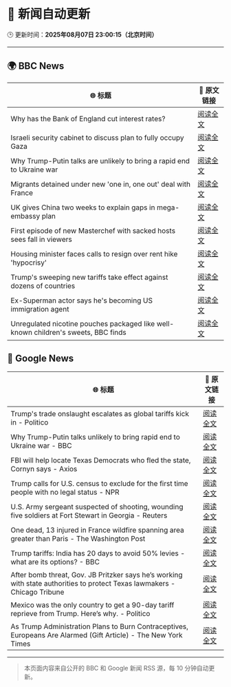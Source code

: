 # 🧠 新闻自动更新

🕒 更新时间：**2025年08月07日 23:00:15（北京时间）**

---

## 🌍 BBC News

| 🌐 标题 | 🔗 原文链接 |
|--------|-------------|
| Why has the Bank of England cut interest rates? | [阅读全文](https://www.bbc.com/news/articles/cq6899yleg8o?at_medium=RSS&at_campaign=rss) |
| Israeli security cabinet to discuss plan to fully occupy Gaza | [阅读全文](https://www.bbc.com/news/articles/c8ryekj1m1do?at_medium=RSS&at_campaign=rss) |
| Why Trump-Putin talks are unlikely to bring a rapid end to Ukraine war | [阅读全文](https://www.bbc.com/news/articles/c14gkkzvpx8o?at_medium=RSS&at_campaign=rss) |
| Migrants detained under new 'one in, one out' deal with France | [阅读全文](https://www.bbc.com/news/articles/ce35v0zyzvlo?at_medium=RSS&at_campaign=rss) |
| UK gives China two weeks to explain gaps in mega-embassy plan | [阅读全文](https://www.bbc.com/news/articles/ce932995ny2o?at_medium=RSS&at_campaign=rss) |
| First episode of new Masterchef with sacked hosts sees fall in viewers | [阅读全文](https://www.bbc.com/news/articles/c1w83e44e21o?at_medium=RSS&at_campaign=rss) |
| Housing minister faces calls to resign over rent hike 'hypocrisy' | [阅读全文](https://www.bbc.com/news/articles/czerl5dy0kgo?at_medium=RSS&at_campaign=rss) |
| Trump's sweeping new tariffs take effect against dozens of countries | [阅读全文](https://www.bbc.com/news/articles/cx23jmvn5yzo?at_medium=RSS&at_campaign=rss) |
| Ex-Superman actor says he's becoming US immigration agent | [阅读全文](https://www.bbc.com/news/articles/c5yp8l3z0g5o?at_medium=RSS&at_campaign=rss) |
| Unregulated nicotine pouches packaged like well-known children's sweets, BBC finds | [阅读全文](https://www.bbc.com/news/articles/cnv75dd3v37o?at_medium=RSS&at_campaign=rss) |

## 📰 Google News

| 🌐 标题 | 🔗 原文链接 |
|--------|-------------|
| Trump's trade onslaught escalates as global tariffs kick in - Politico | [阅读全文](https://news.google.com/rss/articles/CBMimwFBVV95cUxNOU1HbUJVTG4zUmYydHppUkNLbFRzX29ZVEcweDVlcGVQNHFxeXFBakZMeW9TeW9lRWpwT0F0R2xmYUQ1MVdoSUtiamxReldMQTRlSnJkd3hRaHdaVjZqSDZ0MG1MX0toU1pkNDlmd0RxQVFZcTZfTkhwM1BqalVUbVJfdEswdTZ0bldpNjhTaEdKR1lZT3M0Wm9RMA?oc=5) |
| Why Trump-Putin talks unlikely to bring rapid end to Ukraine war - BBC | [阅读全文](https://news.google.com/rss/articles/CBMiWkFVX3lxTE4tYnpmek5EUEJ6b05LV0NJSlJvRFk0djhqN2wzaWxkLXZ1clY1cVVhWHlSeFNINkIzbDFEcWRqem1weFhjOEMwRjQzVFJFdjZZMmxYblR4d1V0Z9IBX0FVX3lxTE5LUkQwc2RObjRHZlVMVUJpZHYzczNWWTRzWU14SzVCa1VwXzQtS3VNakFTbXF5OHJzZzRNLVhMUDBBR0NHbGRLalotR3VLZWxtSThPZGxOc19iSDBZdVRF?oc=5) |
| FBI will help locate Texas Democrats who fled the state, Cornyn says - Axios | [阅读全文](https://news.google.com/rss/articles/CBMiigFBVV95cUxNRmpWV2hIaWVkTlo0QjJSc2MwSi1QbXFlRlZnU2dCNnk1d0oxbWdNVXRUdkJ5M2xVTW1mdGpzOU8xbGVVVnFVOUl0ZVgyYlVWeUgtUzZqMXZOUFBVelZkaXlDbWIwWTNSUm1qZE1sWnkyRE5Eb01sdWhlR1dZaGc1aHpGbVdQRDdEWUE?oc=5) |
| Trump calls for U.S. census to exclude for the first time people with no legal status - NPR | [阅读全文](https://news.google.com/rss/articles/CBMihwFBVV95cUxPN1poU2RoVUZOb1B1Z3NCTU5uSHZDYktSTEw1TEp4ckMtbHBheHdVX19tZjZ4bUgtZkxlekF1OTdENUxDNVFZWF9sUXZlWUhIMUg3MnZCcHFWWkJvSkgwekI1QmU1ZUpNSmFjRTlpS0d6VzRuS2xseTVhMU5YdUhnVnpHZy1sV1k?oc=5) |
| U.S. Army sergeant suspected of shooting, wounding five soldiers at Fort Stewart in Georgia - Reuters | [阅读全文](https://news.google.com/rss/articles/CBMiwgFBVV95cUxQbHZ4d0JURUpseE5BOExQRjBtTlBNT190dTFEWUl6U0syVGZwZkNTbHFXcmdmZVU0dlJtTmtHdVlSVF9xNGhLbWtrcTl1bXhhR3VGeGFXQ19WWEhfTzVmUXJYYWRfWkgxdHItT3FLOGxwN21CU05GS3U4emZzLS1zdkhSOGY3TGtRNjNyT2JoT2g1aG91VnU2WTF1M0dhWGFUQmhtWmYxZXdQNGxFd1VDQkFBVUlJdEQ1aXYyYTRLOGdYUQ?oc=5) |
| One dead, 13 injured in France wildfire spanning area greater than Paris - The Washington Post | [阅读全文](https://news.google.com/rss/articles/CBMijAFBVV95cUxNeFYybG9BX0RIUmk4QnJBWjR4MnZaUEVSWFp2Sl95UHItMndyRDFZMlo4ZjRvb0RTc005cEpPaWh1VE8waVI0dnZzcVRMZUdFMEVfTExEblBWel9YSTMtdzRObmE5b2JWbllpajBDX2lPOXJpS1pOMVB1TXc5UHA0S0FXeFhnMVJHUTlyWg?oc=5) |
| Trump tariffs: India has 20 days to avoid 50% levies - what are its options? - BBC | [阅读全文](https://news.google.com/rss/articles/CBMiWkFVX3lxTE9Ia08waTJ4WmFwV1hQMEZDWWRDaFU4ZW1JUzhYUjFmREJZRHh2bUVHclVpcE9fZE81a2lud25qUU5JVjFUaTJUWGhKQ3Vac3J6V3ZuRC13Z25wZ9IBX0FVX3lxTE51djNvbmxWSGMxRU1CbVpHSF9Xdk9Jc2x2UUdMTi1XMnJmRkVWZFBPWWIzVFY4Q25UbE1rNXB2YmtoejJRU3FjVVROanhkT0NLMHZXWXFyVDNYRExmNXh3?oc=5) |
| After bomb threat, Gov. JB Pritzker says he’s working with state authorities to protect Texas lawmakers - Chicago Tribune | [阅读全文](https://news.google.com/rss/articles/CBMigwFBVV95cUxNTDVqdFIyVlUzYWs0a1lkLXdBN0FxajNqUkg0aUtrNjRWZ1JJbGpnMzhkcEEzTXBwa1Z1a05OTlJHc08xUlJXQkRjX3VjT1NETjhqOWctRllXZGV2d0hJWlRRRjEwRnhMblVHdlNNMUxtU2ZBSEdtVExCbWlLQjlDMEVtaw?oc=5) |
| Mexico was the only country to get a 90-day tariff reprieve from Trump. Here’s why. - Politico | [阅读全文](https://news.google.com/rss/articles/CBMilgFBVV95cUxPMHZqR1ZKRnpiTnVDQUVKWDE5ZG15ekRKNGtudjcxNkpkZTczWXJ5dXVhNUF6NlBXQUtudEN3bHhNSGgxXzBoYklacDgyMkpHelNwOExWaTMzRDh1VzFnTnY4WG90TDZyRFR4Z2NNNkcydU9VQVE2LW5hUzlvZ2w3WUFmbXJYTk5teFpsUElZaXdZbFpISWc?oc=5) |
| As Trump Administration Plans to Burn Contraceptives, Europeans Are Alarmed (Gift Article) - The New York Times | [阅读全文](https://news.google.com/rss/articles/CBMihgFBVV95cUxPUThuWHRnN0ZhWm0xUkJmRG45MFBGOGlxYkphSGVCdERHaHZwMVhQZ3BtQk1vRTVXYm9tTjZGQTg0MFhNQ1YyUElNZGgwMW1CSVE4d3g2TlZRM2dFSzkyZmlkWk1CWTVUeU12Zy1SZ0h6bWZYVWVkaC01TmxWcFlsSENDQ3BlQQ?oc=5) |

---
> 本页面内容来自公开的 BBC 和 Google 新闻 RSS 源，每 10 分钟自动更新。